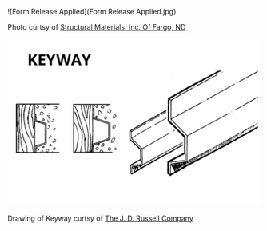 ![Form Release Applied](Form Release Applied.jpg)

Photo curtsy of [Structural Materials, Inc. Of Fargo, ND](http://www.smionline.com/form-oil/2017360)

![Keyway](keyway.jpg)

Drawing of Keyway curtsy of [The J. D. Russell Company](http://www.jdrussellco.com/#!/products/5)
